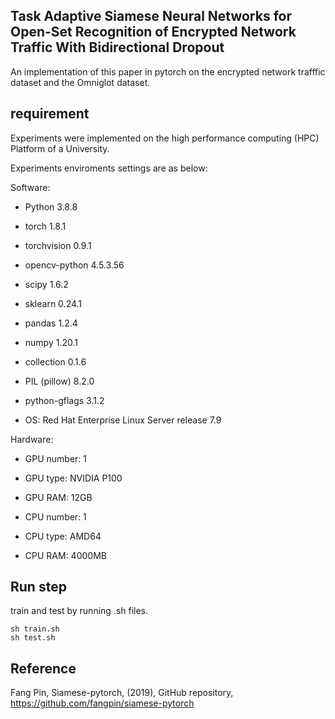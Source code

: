 ## Task Adaptive Siamese Neural Networks for Open-Set Recognition of Encrypted Network Traffic With Bidirectional Dropout

An implementation of this paper in pytorch on the encrypted network trafffic dataset and the Omniglot dataset.

## requirement

Experiments were implemented on the high performance computing (HPC) Platform of a University. 

Experiments enviroments settings are as below:

Software:

- Python 3.8.8 
- torch 1.8.1
- torchvision 0.9.1
- opencv-python 4.5.3.56
- scipy 1.6.2
- sklearn 0.24.1
- pandas 1.2.4
- numpy 1.20.1
- collection 0.1.6
- PIL (pillow) 8.2.0
- python-gflags 3.1.2


- OS: Red Hat Enterprise Linux Server release 7.9 

Hardware:

- GPU number: 1
- GPU type: NVIDIA P100 
- GPU RAM: 12GB

- CPU number: 1
- CPU type: AMD64
- CPU RAM: 4000MB



## Run step

train and test by running .sh files.

```
sh train.sh
sh test.sh

```
## Reference
Fang Pin, Siamese-pytorch, (2019), GitHub repository, https://github.com/fangpin/siamese-pytorch 

